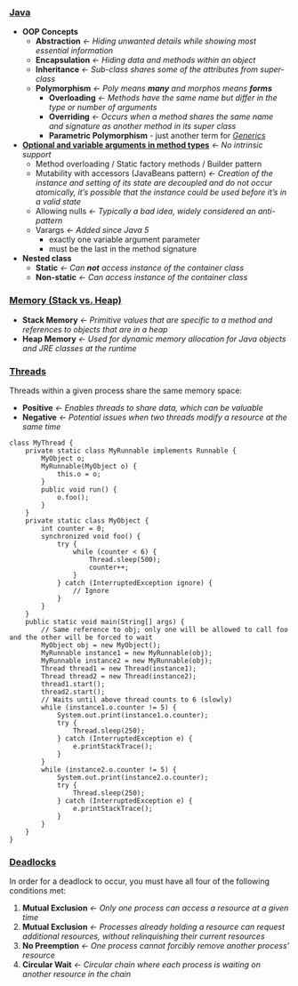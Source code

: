 ### [Java](https://en.wikipedia.org/wiki/Java_syntax)
- **OOP Concepts**
    - **Abstraction** *&larr; Hiding unwanted details while showing most essential information*
    - **Encapsulation** *&larr; Hiding data and methods within an object*
    - **Inheritance** *&larr; Sub-class shares some of the attributes from super-class*
    - **Polymorphism** *&larr; Poly means **many** and morphos means **forms***
        - **Overloading** *&larr; Methods have the same name but differ in the type or number of arguments*
        - **Overriding** *&larr; Occurs when a method shares the same name and signature as another method in its super class*
        - **Parametric Polymorphism** - just another term for *[Generics](http://www.angelikalanger.com/GenericsFAQ/JavaGenericsFAQ.html)*
- **[Optional and variable arguments in method types](https://stackify.com/optional-parameters-java/)** *&larr; No intrinsic support*
    - Method overloading / Static factory methods / Builder pattern
    - Mutability with accessors (JavaBeans pattern) *&larr; Creation of the instance and setting of its state are decoupled and do not occur atomically, it’s possible that the instance could be used before it’s in a valid state*
    - Allowing nulls *&larr; Typically a bad idea, widely considered an anti-pattern*
    - Varargs *&larr; Added since Java 5*
        - exactly one variable argument parameter
        - must be the last in the method signature
- **Nested class**
    - **Static** *&larr; Can **not** access instance of the container class*
    - **Non-static** *&larr; Can access instance of the container class*

### [Memory (Stack vs. Heap)](https://www.baeldung.com/java-stack-heap)
- **Stack Memory** *&larr; Primitive values that are specific to a method and references to objects that are in a heap*
- **Heap Memory** *&larr; Used for dynamic memory allocation for Java objects and JRE classes at the runtime*

### [Threads](https://en.wikipedia.org/wiki/Java_concurrency)
Threads within a given process share the same memory space:
- **Positive** *&larr; Enables threads to share data, which can be valuable*
- **Negative** *&larr; Potential issues when two threads modify a resource at the same time*
```
class MyThread {
    private static class MyRunnable implements Runnable {
        MyObject o;
        MyRunnable(MyObject o) {
            this.o = o;
        }
        public void run() {
            o.foo();
        }
    }
    private static class MyObject {
        int counter = 0;
        synchronized void foo() {
            try {
                while (counter < 6) {
                    Thread.sleep(500);
                    counter++;
                }
            } catch (InterruptedException ignore) {
                // Ignore
            }
        }
    }
    public static void main(String[] args) {
        // Same reference to obj; only one will be allowed to call foo and the other will be forced to wait
        MyObject obj = new MyObject();
        MyRunnable instance1 = new MyRunnable(obj);
        MyRunnable instance2 = new MyRunnable(obj);
        Thread thread1 = new Thread(instance1);
        Thread thread2 = new Thread(instance2);
        thread1.start();
        thread2.start();
        // Waits until above thread counts to 6 (slowly)
        while (instance1.o.counter != 5) {
            System.out.print(instance1.o.counter);
            try {
                Thread.sleep(250);
            } catch (InterruptedException e) {
                e.printStackTrace();
            }
        }
        while (instance2.o.counter != 5) {
            System.out.print(instance2.o.counter);
            try {
                Thread.sleep(250);
            } catch (InterruptedException e) {
                e.printStackTrace();
            }
        }
    }
}
```
### [Deadlocks](https://en.wikipedia.org/wiki/Deadlock)
In order for a deadlock to occur, you must have all four of the following conditions met:
1. **Mutual Exclusion** *&larr; Only one process can access a resource at a given time*
1. **Mutual Exclusion** *&larr; Processes already holding a resource can request additional resources, without relinquishing their current resources*
1. **No Preemption** *&larr; One process cannot forcibly remove another process' resource*
1. **Circular Wait** *&larr; Circular chain where each process is waiting on another resource in the chain*
